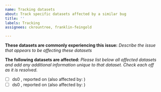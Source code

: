 ```yaml
---
name: Tracking datasets
about: Track specific datasets affected by a similar bug
title: ''
labels: Tracking
assignees: ckrountree, franklin-feingold

---
```


**These datasets are commonly experiencing this issue:**
*Describe the issue that appears to be affecting these datasets*

**The following datasets are affected:**
*Please list below all affected datasets and add any additional information unique to that dataset. Check each off as it is resolved.*

- [ ] ds0 , reported on <date> (also affected by: ) 
- [ ] ds0 , reported on <date> (also affected by: )
